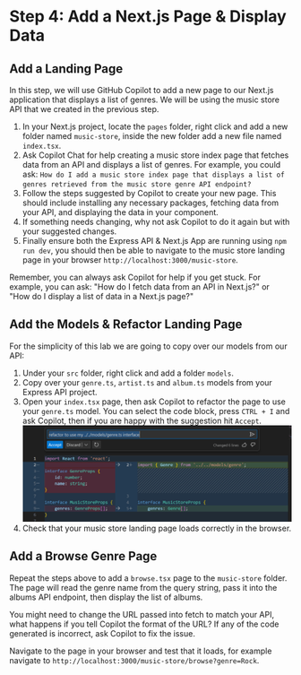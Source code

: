 # Step 4: Add a Next.js Page & Display Data

## Add a Landing Page
In this step, we will use GitHub Copilot to add a new page to our Next.js application that displays a list of genres. We will be using the music store API that we created in the previous step.

1. In your Next.js project, locate the `pages` folder, right click and add a new folder named `music-store`, inside the new folder add a new file named `index.tsx`.
2. Ask Copilot Chat for help creating a music store index page that fetches data from an API and displays a list of genres. For example, you could ask: `How do I add a music store index page that displays a list of genres retrieved from the music store genre API endpoint?`
3. Follow the steps suggested by Copilot to create your new page. This should include installing any necessary packages, fetching data from your API, and displaying the data in your component.
4. If something needs changing, why not ask Copilot to do it again but with your suggested changes. 
5. Finally ensure both the Express API & Next.js App are running using `npm run dev`, you should then be able to navigate to the music store landing page in your browser `http://localhost:3000/music-store`.

Remember, you can always ask Copilot for help if you get stuck. For example, you can ask: "How do I fetch data from an API in Next.js?" or "How do I display a list of data in a Next.js page?"

## Add the Models & Refactor Landing Page
For the simplicity of this lab we are going to copy over our models from our API:
1. Under your `src` folder, right click and add a folder `models`.
2. Copy over your `genre.ts`, `artist.ts` and `album.ts` models from your Express API project.
3. Open your `index.tsx` page, then ask Copilot to refactor the page to use your `genre.ts` model. You can select the code block, press `CTRL + I` and ask Copilot, then if you are happy with the suggestion hit `Accept`.
![Refactor Genre Model](./media/refactor-genre-model.png)
4. Check that your music store landing page loads correctly in the browser.

## Add a Browse Genre Page
Repeat the steps above to add a `browse.tsx` page to the `music-store` folder. The page will read the genre name from the query string, pass it into the albums API endpoint, then display the list of albums. 

You might need to change the URL passed into fetch to match your API, what happens if you tell Copilot the format of the URL? If any of the code generated is incorrect, ask Copilot to fix the issue.

Navigate to the page in your browser and test that it loads, for example navigate to `http://localhost:3000/music-store/browse?genre=Rock`.



